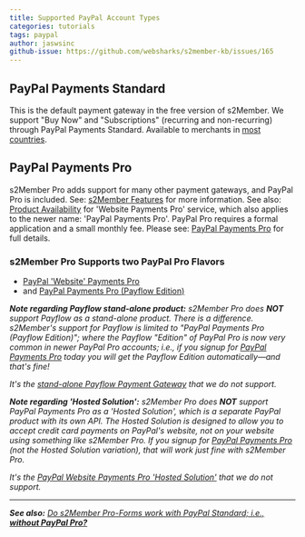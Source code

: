 ```yaml
---
title: Supported PayPal Account Types
categories: tutorials
tags: paypal
author: jaswsinc
github-issue: https://github.com/websharks/s2member-kb/issues/165
---
```


## PayPal Payments Standard

This is the default payment gateway in the free version of s2Member. We support "Buy Now" and "Subscriptions" (recurring and non-recurring) through PayPal Payments Standard. Available to merchants in [most countries](https://developer.paypal.com/docs/classic/howto_product_matrix/).

## PayPal Payments Pro

s2Member Pro adds support for many other payment gateways, and PayPal Pro is included. See: [s2Member Features](http://s2member.com/features/) for more information. See also: [Product Availability](https://developer.paypal.com/docs/classic/howto_product_matrix/) for 'Website Payments Pro' service, which also applies to the newer name: 'PayPal Payments Pro'. PayPal Pro requires a formal application and a small monthly fee. Please see: [PayPal Payments Pro](https://www.paypal.com/webapps/mpp/paypal-payments-pro) for full details.

### s2Member Pro Supports two PayPal Pro Flavors

- [PayPal 'Website' Payments Pro](https://developer.paypal.com/docs/classic/products/website-payments-pro/)
- and [PayPal Payments Pro (Payflow Edition)](https://www.paypal.com/webapps/mpp/paypal-payments-pro)

_**Note regarding Payflow stand-alone product:** s2Member Pro does **NOT** support Payflow as a stand-alone product. There is a difference. s2Member's support for Payflow is limited to "PayPal Payments Pro (Payflow Edition)"; where the Payflow "Edition" of PayPal Pro is now very common in newer PayPal Pro accounts; i.e., if you signup for [PayPal Payments Pro](https://www.paypal.com/webapps/mpp/paypal-payments-pro) today you will get the Payflow Edition automatically—and that's fine!_

_It's the [stand-alone Payflow Payment Gateway](https://www.paypal.com/webapps/mpp/payflow-payment-gateway) that we do not support._

_**Note regarding 'Hosted Solution':** s2Member Pro does **NOT** support PayPal Payments Pro as a 'Hosted Solution', which is a separate PayPal product with its own API. The Hosted Solution is designed to allow you to accept credit card payments on PayPal's website, not on your website using something like s2Member Pro. If you signup for [PayPal Payments Pro](https://www.paypal.com/webapps/mpp/paypal-payments-pro) (not the Hosted Solution variation), that will work just fine with s2Member Pro._

_It's the [PayPal Website Payments Pro 'Hosted Solution'](https://developer.paypal.com/docs/classic/products/website-payments-pro-hosted-solution/) that we do not support._


---

_**See also:** [Do s2Member Pro-Forms work with PayPal Standard; i.e., **without PayPal Pro?**](http://s2member.com/kb-article/do-s2member-pro-forms-work-with-paypal-standard-i-e-without-paypal-pro/)_
